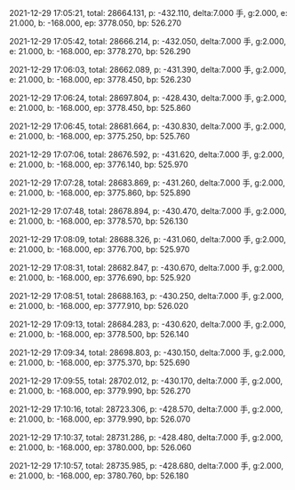 2021-12-29 17:05:21, total: 28664.131, p: -432.110, delta:7.000 手, g:2.000, e: 21.000, b: -168.000, ep: 3778.050, bp: 526.270

2021-12-29 17:05:42, total: 28666.214, p: -432.050, delta:7.000 手, g:2.000, e: 21.000, b: -168.000, ep: 3778.270, bp: 526.290

2021-12-29 17:06:03, total: 28662.089, p: -431.390, delta:7.000 手, g:2.000, e: 21.000, b: -168.000, ep: 3778.450, bp: 526.230

2021-12-29 17:06:24, total: 28697.804, p: -428.430, delta:7.000 手, g:2.000, e: 21.000, b: -168.000, ep: 3778.450, bp: 525.860

2021-12-29 17:06:45, total: 28681.664, p: -430.830, delta:7.000 手, g:2.000, e: 21.000, b: -168.000, ep: 3775.250, bp: 525.760

2021-12-29 17:07:06, total: 28676.592, p: -431.620, delta:7.000 手, g:2.000, e: 21.000, b: -168.000, ep: 3776.140, bp: 525.970

2021-12-29 17:07:28, total: 28683.869, p: -431.260, delta:7.000 手, g:2.000, e: 21.000, b: -168.000, ep: 3775.860, bp: 525.890

2021-12-29 17:07:48, total: 28678.894, p: -430.470, delta:7.000 手, g:2.000, e: 21.000, b: -168.000, ep: 3778.570, bp: 526.130

2021-12-29 17:08:09, total: 28688.326, p: -431.060, delta:7.000 手, g:2.000, e: 21.000, b: -168.000, ep: 3776.700, bp: 525.970

2021-12-29 17:08:31, total: 28682.847, p: -430.670, delta:7.000 手, g:2.000, e: 21.000, b: -168.000, ep: 3776.690, bp: 525.920

2021-12-29 17:08:51, total: 28688.163, p: -430.250, delta:7.000 手, g:2.000, e: 21.000, b: -168.000, ep: 3777.910, bp: 526.020

2021-12-29 17:09:13, total: 28684.283, p: -430.620, delta:7.000 手, g:2.000, e: 21.000, b: -168.000, ep: 3778.500, bp: 526.140

2021-12-29 17:09:34, total: 28698.803, p: -430.150, delta:7.000 手, g:2.000, e: 21.000, b: -168.000, ep: 3775.370, bp: 525.690

2021-12-29 17:09:55, total: 28702.012, p: -430.170, delta:7.000 手, g:2.000, e: 21.000, b: -168.000, ep: 3779.990, bp: 526.270

2021-12-29 17:10:16, total: 28723.306, p: -428.570, delta:7.000 手, g:2.000, e: 21.000, b: -168.000, ep: 3779.990, bp: 526.070

2021-12-29 17:10:37, total: 28731.286, p: -428.480, delta:7.000 手, g:2.000, e: 21.000, b: -168.000, ep: 3780.000, bp: 526.060

2021-12-29 17:10:57, total: 28735.985, p: -428.680, delta:7.000 手, g:2.000, e: 21.000, b: -168.000, ep: 3780.760, bp: 526.180